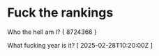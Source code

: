 # Fuck the rankings

Who the hell am I?
{ 8724366 }

What fucking year is it?
[ 2025-02-28T10:20:00Z ]
